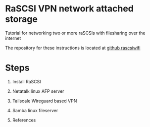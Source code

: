 # RaSCSI VPN network attached storage
Tutorial for networking two or more raSCSIs with filesharing over the internet

The repository for these instructions is located at [github rascsiwifi](https://github.com/grkidwell/rascsivpnas)


# Steps


1. Install RaSCSI

2. Netatalk linux AFP server

3. Tailscale Wireguard based VPN

4. Samba linux fileserver

5. References






